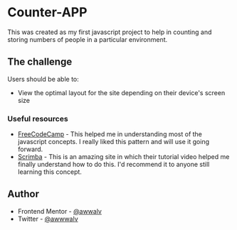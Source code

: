 # Counter-APP
This was created as my first javascript project to help in counting and storing numbers of people in a particular environment.
## The challenge

Users should be able to:

- View the optimal layout for the site depending on their device's screen size


### Useful resources

- [FreeCodeCamp](https://www.freecodecamp.com) - This helped me in understanding most of the javascript concepts. I really liked this pattern and will use it going forward.
- [Scrimba](https://www.scrimba.com) - This is an amazing site in which their tutorial video  helped me finally understand how to do this. I'd recommend it to anyone still learning this concept.

## Author


- Frontend Mentor - [@awwalv](https://www.frontendmentor.io/profile/awwalv)
- Twitter - [@awwwalv](https://www.twitter.com/awwwalv)
